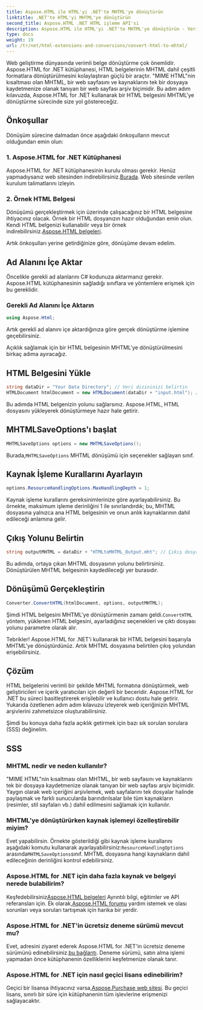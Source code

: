 ```yaml
---
title: Aspose.HTML ile HTML'yi .NET'te MHTML'ye dönüştürün
linktitle: .NET'te HTML'yi MHTML'ye dönüştürün
second_title: Aspose.HTML .NET HTML işleme API'si
description: Aspose.HTML ile HTML'yi .NET'te MHTML'ye dönüştürün - Verimli web içeriği arşivlemesi için adım adım kılavuz. MHTML arşivleri oluşturmak için Aspose.HTML for .NET'i nasıl kullanacağınızı öğrenin.
type: docs
weight: 19
url: /tr/net/html-extensions-and-conversions/convert-html-to-mhtml/
---
```


Web geliştirme dünyasında verimli belge dönüştürme çok önemlidir. Aspose.HTML for .NET kütüphanesi, HTML belgelerinin MHTML dahil çeşitli formatlara dönüştürülmesini kolaylaştıran güçlü bir araçtır. "MIME HTML"nin kısaltması olan MHTML, bir web sayfasını ve kaynaklarını tek bir dosyaya kaydetmenize olanak tanıyan bir web sayfası arşiv biçimidir. Bu adım adım kılavuzda, Aspose.HTML for .NET kullanarak bir HTML belgesini MHTML'ye dönüştürme sürecinde size yol göstereceğiz.

## Önkoşullar

Dönüşüm sürecine dalmadan önce aşağıdaki önkoşulların mevcut olduğundan emin olun:

### 1. Aspose.HTML for .NET Kütüphanesi

 Aspose.HTML for .NET kütüphanesinin kurulu olması gerekir. Henüz yapmadıysanız web sitesinden indirebilirsiniz.[Burada](https://releases.aspose.com/html/net/). Web sitesinde verilen kurulum talimatlarını izleyin.

### 2. Örnek HTML Belgesi

Dönüşümü gerçekleştirmek için üzerinde çalışacağınız bir HTML belgesine ihtiyacınız olacak. Örnek bir HTML dosyanızın hazır olduğundan emin olun. Kendi HTML belgenizi kullanabilir veya bir örnek indirebilirsiniz.[Aspose.HTML belgeleri](https://reference.aspose.com/html/net/).

Artık önkoşulları yerine getirdiğinize göre, dönüşüme devam edelim.

## Ad Alanını İçe Aktar

Öncelikle gerekli ad alanlarını C# kodunuza aktarmanız gerekir. Aspose.HTML kütüphanesinin sağladığı sınıflara ve yöntemlere erişmek için bu gereklidir.

### Gerekli Ad Alanını İçe Aktarın

```csharp
using Aspose.Html;
```

Artık gerekli ad alanını içe aktardığınıza göre gerçek dönüştürme işlemine geçebilirsiniz.

Açıklık sağlamak için bir HTML belgesinin MHTML'ye dönüştürülmesini birkaç adıma ayıracağız.

## HTML Belgesini Yükle

```csharp
string dataDir = "Your Data Directory"; // Veri dizininizi belirtin
HTMLDocument htmlDocument = new HTMLDocument(dataDir + "input.html"); // HTML belgesini yükleyin
```

Bu adımda HTML belgenizin yolunu sağlarsınız. Aspose.HTML, HTML dosyasını yükleyerek dönüştürmeye hazır hale getirir.

## MHTMLSaveOptions'ı başlat

```csharp
MHTMLSaveOptions options = new MHTMLSaveOptions();
```

 Burada,`MHTMLSaveOptions` MHTML dönüşümü için seçenekler sağlayan sınıf.

## Kaynak İşleme Kurallarını Ayarlayın

```csharp
options.ResourceHandlingOptions.MaxHandlingDepth = 1;
```

Kaynak işleme kurallarını gereksinimlerinize göre ayarlayabilirsiniz. Bu örnekte, maksimum işleme derinliğini 1 ile sınırlandırdık; bu, MHTML dosyasına yalnızca ana HTML belgesinin ve onun anlık kaynaklarının dahil edileceği anlamına gelir.

## Çıkış Yolunu Belirtin

```csharp
string outputMHTML = dataDir + "HTMLtoMHTML_Output.mht"; // Çıkış dosyası yolunu belirtin
```

Bu adımda, ortaya çıkan MHTML dosyasının yolunu belirtirsiniz. Dönüştürülen MHTML belgesinin kaydedileceği yer burasıdır.

## Dönüşümü Gerçekleştirin

```csharp
Converter.ConvertHTML(htmlDocument, options, outputMHTML);
```

 Şimdi HTML belgesini MHTML'ye dönüştürmenin zamanı geldi.`ConvertHTML` yöntem, yüklenen HTML belgesini, ayarladığınız seçenekleri ve çıktı dosyası yolunu parametre olarak alır.

Tebrikler! Aspose.HTML for .NET'i kullanarak bir HTML belgesini başarıyla MHTML'ye dönüştürdünüz. Artık MHTML dosyasına belirtilen çıkış yolundan erişebilirsiniz.

## Çözüm

HTML belgelerini verimli bir şekilde MHTML formatına dönüştürmek, web geliştiricileri ve içerik yaratıcıları için değerli bir beceridir. Aspose.HTML for .NET bu süreci basitleştirerek erişilebilir ve kullanıcı dostu hale getirir. Yukarıda özetlenen adım adım kılavuzu izleyerek web içeriğinizin MHTML arşivlerini zahmetsizce oluşturabilirsiniz.

Şimdi bu konuya daha fazla açıklık getirmek için bazı sık sorulan sorulara (SSS) değinelim.

## SSS

### MHTML nedir ve neden kullanılır?

"MIME HTML"nin kısaltması olan MHTML, bir web sayfasını ve kaynaklarını tek bir dosyaya kaydetmenize olanak tanıyan bir web sayfası arşiv biçimidir. Yaygın olarak web içeriğini arşivlemek, web sayfalarını tek dosyalar halinde paylaşmak ve farklı sunucularda barındırılsalar bile tüm kaynakların (resimler, stil sayfaları vb.) dahil edilmesini sağlamak için kullanılır.

### MHTML'ye dönüştürürken kaynak işlemeyi özelleştirebilir miyim?

 Evet yapabilirsin. Örnekte gösterildiği gibi kaynak işleme kurallarını aşağıdaki komutu kullanarak ayarlayabilirsiniz:`ResourceHandlingOptions` arasında`MHTMLSaveOptions`sınıf. MHTML dosyasına hangi kaynakların dahil edileceğinin derinliğini kontrol edebilirsiniz.

### Aspose.HTML for .NET için daha fazla kaynak ve belgeyi nerede bulabilirim?

 Keşfedebilirsiniz[Aspose.HTML belgeleri](https://reference.aspose.com/html/net/) Ayrıntılı bilgi, eğitimler ve API referansları için. Ek olarak,[Aspose.HTML forumu](https://forum.aspose.com/) yardım istemek ve olası sorunları veya soruları tartışmak için harika bir yerdir.

### Aspose.HTML for .NET'in ücretsiz deneme sürümü mevcut mu?

 Evet, adresini ziyaret ederek Aspose.HTML for .NET'in ücretsiz deneme sürümünü edinebilirsiniz.[bu bağlantı](https://releases.aspose.com/). Deneme sürümü, satın alma işlemi yapmadan önce kütüphanenin özelliklerini keşfetmenize olanak tanır.

### Aspose.HTML for .NET için nasıl geçici lisans edinebilirim?

 Geçici bir lisansa ihtiyacınız varsa,[Aspose.Purchase web sitesi](https://purchase.aspose.com/temporary-license/). Bu geçici lisans, sınırlı bir süre için kütüphanenin tüm işlevlerine erişmenizi sağlayacaktır.

